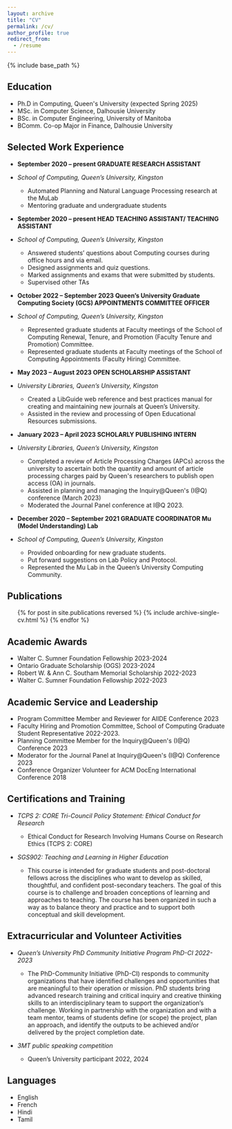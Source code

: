 ```yaml
---
layout: archive
title: "CV"
permalink: /cv/
author_profile: true
redirect_from:
  - /resume
---
```


{% include base_path %}

Education
------
<!--- Replace the above single title underline with a double underline i.e. ===== to make the title bigger  --->

* Ph.D in Computing, Queen's University (expected Spring 2025)
* MSc. in Computer Science, Dalhousie University
* BSc. in Computer Engineering, University of Manitoba
* BComm. Co-op Major in Finance, Dalhousie University

Selected Work Experience
------

* **September 2020 – present  GRADUATE RESEARCH ASSISTANT** 
* _School of Computing, Queen’s University, Kingston_
  * Automated Planning and Natural Language Processing research at the MuLab
  * Mentoring graduate and undergraduate students

* **September 2020 – present  HEAD TEACHING ASSISTANT/ TEACHING ASSISTANT** 
* _School of Computing, Queen’s University, Kingston_
  * Answered students’ questions about Computing courses during office hours and via email.
  * Designed assignments and quiz questions.
  * Marked assignments and exams that were submitted by students.
  * Supervised other TAs

* **October 2022 – September 2023   Queen’s University Graduate Computing Society (GCS) APPOINTMENTS COMMITTEE OFFICER** 
* _School of Computing, Queen’s University, Kingston_
  * Represented graduate students at Faculty meetings of the School of Computing Renewal,
   Tenure, and Promotion (Faculty Tenure and Promotion) Committee.
  * Represented graduate students at Faculty meetings of the School of Computing Appointments (Faculty Hiring) Committee.

* **May 2023 – August 2023  OPEN SCHOLARSHIP ASSISTANT** 
* _University Libraries, Queen’s University, Kingston_
  * Created a LibGuide web reference and best practices manual for creating and maintaining new journals at Queen’s University.
  * Assisted in the review and processing of Open Educational Resources submissions.

* **January 2023 – April 2023    SCHOLARLY PUBLISHING INTERN** 
* _University Libraries, Queen’s University, Kingston_
  * Completed a review of Article Processing Charges (APCs) across the university to ascertain both the quantity and amount of article processing charges paid by Queen's researchers to publish open access (OA) in journals.
  * Assisted in planning and managing the Inquiry@Queen's (I@Q) conference (March 2023)
  * Moderated the Journal Panel conference at I@Q 2023.

* **December 2020 – September 2021 GRADUATE COORDINATOR Mu (Model Understanding) Lab**
* _School of Computing, Queen’s University, Kingston_
  * Provided onboarding for new graduate students.
  * Put forward suggestions on Lab Policy and Protocol.
  * Represented the Mu Lab in the Queen’s University Computing Community.

<!---  
Skills
======
* Skill 1
* Skill 2
  * Sub-skill 2.1
  * Sub-skill 2.2
  * Sub-skill 2.3
* Skill 3
--->

Publications
-----
  <ul>{% for post in site.publications reversed %}
    {% include archive-single-cv.html %}
  {% endfor %}</ul>

<!---
Talks
======
  <ul>{% for post in site.talks reversed %}
    {% include archive-single-talk-cv.html  %}
  {% endfor %}</ul>
--->

<!--- 
Teaching
======
  <ul>{% for post in site.teaching reversed %}
    {% include archive-single-cv.html %}
  {% endfor %}</ul>
--->

Academic Awards
-----
* Walter C. Sumner Foundation Fellowship  2023-2024
* Ontario Graduate Scholarship (OGS)  2023-2024
* Robert W. & Ann C. Southam Memorial Scholarship 2022-2023
* Walter C. Sumner Foundation Fellowship  2022-2023

Academic Service and Leadership
-----
* Program Committee Member and Reviewer for AIIDE Conference 2023
* Faculty Hiring and Promotion Committee, School of Computing Graduate Student Representative 2022-2023.
* Planning Committee Member for the Inquiry@Queen's (I@Q) Conference 2023
* Moderator for the Journal Panel at Inquiry@Queen's (I@Q) Conference 2023
* Conference Organizer Volunteer for ACM DocEng International Conference 2018

Certifications and Training
-----
* _TCPS 2: CORE Tri-Council Policy Statement: Ethical Conduct for Research_
  * Ethical Conduct for Research Involving Humans Course on Research Ethics (TCPS 2: CORE) 

* _SGS902: Teaching and Learning in Higher Education_
  * This course is intended for graduate students and post-doctoral fellows across the disciplines who want to develop as skilled, thoughtful, and confident post-secondary teachers. The goal of this course is to challenge and broaden conceptions of learning and approaches to teaching. The course has been organized in such a way as to balance theory and practice and to support both conceptual and skill development.

Extracurricular and Volunteer Activities
-----
* _Queen’s University PhD Community Initiative Program PhD-CI 2022-2023_
  * The PhD-Community Initiative (PhD-CI) responds to community organizations that have identified challenges and opportunities that are meaningful to their operation or mission. PhD students bring advanced research training and critical inquiry and creative thinking skills to an interdisciplinary team to support the organization’s challenge. Working in partnership with the organization and with a team mentor, teams of students define (or scope) the project, plan an approach, and identify the outputs to be achieved and/or delivered by the project completion date.

* _3MT public speaking competition_ 
  * Queen’s University participant 2022, 2024

Languages
-----
* English
* French
* Hindi
* Tamil

